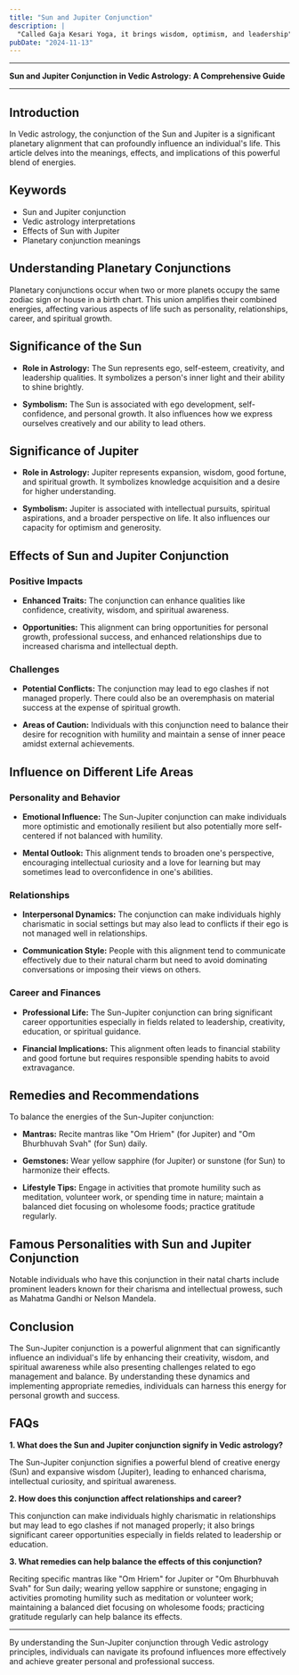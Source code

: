 ```yaml
---
title: "Sun and Jupiter Conjunction"
description: |
  "Called Gaja Kesari Yoga, it brings wisdom, optimism, and leadership"
pubDate: "2024-11-13"
---
```


---

**Sun and Jupiter Conjunction in Vedic Astrology: A Comprehensive Guide**

---

## Introduction

In Vedic astrology, the conjunction of the Sun and Jupiter is a significant planetary alignment that can profoundly influence an individual's life. This article delves into the meanings, effects, and implications of this powerful blend of energies.

## Keywords

- Sun and Jupiter conjunction
- Vedic astrology interpretations
- Effects of Sun with Jupiter
- Planetary conjunction meanings

## Understanding Planetary Conjunctions

Planetary conjunctions occur when two or more planets occupy the same zodiac sign or house in a birth chart. This union amplifies their combined energies, affecting various aspects of life such as personality, relationships, career, and spiritual growth.

## Significance of the Sun

- **Role in Astrology:** The Sun represents ego, self-esteem, creativity, and leadership qualities. It symbolizes a person's inner light and their ability to shine brightly.
  
- **Symbolism:** The Sun is associated with ego development, self-confidence, and personal growth. It also influences how we express ourselves creatively and our ability to lead others.

## Significance of Jupiter

- **Role in Astrology:** Jupiter represents expansion, wisdom, good fortune, and spiritual growth. It symbolizes knowledge acquisition and a desire for higher understanding.
  
- **Symbolism:** Jupiter is associated with intellectual pursuits, spiritual aspirations, and a broader perspective on life. It also influences our capacity for optimism and generosity.

## Effects of Sun and Jupiter Conjunction

### Positive Impacts

- **Enhanced Traits:** The conjunction can enhance qualities like confidence, creativity, wisdom, and spiritual awareness.
  
- **Opportunities:** This alignment can bring opportunities for personal growth, professional success, and enhanced relationships due to increased charisma and intellectual depth.

### Challenges

- **Potential Conflicts:** The conjunction may lead to ego clashes if not managed properly. There could also be an overemphasis on material success at the expense of spiritual growth.
  
- **Areas of Caution:** Individuals with this conjunction need to balance their desire for recognition with humility and maintain a sense of inner peace amidst external achievements.

## Influence on Different Life Areas

### Personality and Behavior

- **Emotional Influence:** The Sun-Jupiter conjunction can make individuals more optimistic and emotionally resilient but also potentially more self-centered if not balanced with humility.
  
- **Mental Outlook:** This alignment tends to broaden one's perspective, encouraging intellectual curiosity and a love for learning but may sometimes lead to overconfidence in one's abilities.

### Relationships

- **Interpersonal Dynamics:** The conjunction can make individuals highly charismatic in social settings but may also lead to conflicts if their ego is not managed well in relationships.
  
- **Communication Style:** People with this alignment tend to communicate effectively due to their natural charm but need to avoid dominating conversations or imposing their views on others.

### Career and Finances

- **Professional Life:** The Sun-Jupiter conjunction can bring significant career opportunities especially in fields related to leadership, creativity, education, or spiritual guidance.
  
- **Financial Implications:** This alignment often leads to financial stability and good fortune but requires responsible spending habits to avoid extravagance.

## Remedies and Recommendations

To balance the energies of the Sun-Jupiter conjunction:

- **Mantras:** Recite mantras like "Om Hriem" (for Jupiter) and "Om Bhurbhuvah Svah" (for Sun) daily.
  
- **Gemstones:** Wear yellow sapphire (for Jupiter) or sunstone (for Sun) to harmonize their effects.
  
- **Lifestyle Tips:** Engage in activities that promote humility such as meditation, volunteer work, or spending time in nature; maintain a balanced diet focusing on wholesome foods; practice gratitude regularly.

## Famous Personalities with Sun and Jupiter Conjunction

Notable individuals who have this conjunction in their natal charts include prominent leaders known for their charisma and intellectual prowess, such as Mahatma Gandhi or Nelson Mandela.

## Conclusion

The Sun-Jupiter conjunction is a powerful alignment that can significantly influence an individual's life by enhancing their creativity, wisdom, and spiritual awareness while also presenting challenges related to ego management and balance. By understanding these dynamics and implementing appropriate remedies, individuals can harness this energy for personal growth and success.

## FAQs

**1. What does the Sun and Jupiter conjunction signify in Vedic astrology?**

The Sun-Jupiter conjunction signifies a powerful blend of creative energy (Sun) and expansive wisdom (Jupiter), leading to enhanced charisma, intellectual curiosity, and spiritual awareness.

**2. How does this conjunction affect relationships and career?**

This conjunction can make individuals highly charismatic in relationships but may lead to ego clashes if not managed properly; it also brings significant career opportunities especially in fields related to leadership or education.

**3. What remedies can help balance the effects of this conjunction?**

Reciting specific mantras like "Om Hriem" for Jupiter or "Om Bhurbhuvah Svah" for Sun daily; wearing yellow sapphire or sunstone; engaging in activities promoting humility such as meditation or volunteer work; maintaining a balanced diet focusing on wholesome foods; practicing gratitude regularly can help balance its effects.

---

By understanding the Sun-Jupiter conjunction through Vedic astrology principles, individuals can navigate its profound influences more effectively and achieve greater personal and professional success.